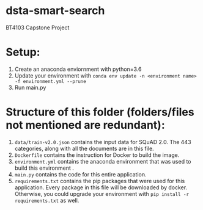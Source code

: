 # dsta-smart-search
BT4103 Capstone Project

# Setup:

1. Create an anaconda enviornment with python=3.6
1. Update your environment with `conda env update -n <environment name> -f environment.yml --prune`
1. Run main.py


# Structure of this folder (folders/files not mentioned are redundant):

1. `data/train-v2.0.json` contains the input data for SQuAD 2.0. The 443 categories, along with all the documents are in this file.
1. `Dockerfile` contains the instruction for Docker to build the image.
1. `environment.yml` contains the anaconda environment that was used to build this environment .
1. `main.py` contains the code for this entire application.
1. `requirements.txt` contains the pip packages that were used for this application. Every package in this file will be downloaded by docker. Otherwise, you could upgrade your environment with `pip install -r requirements.txt` as well.